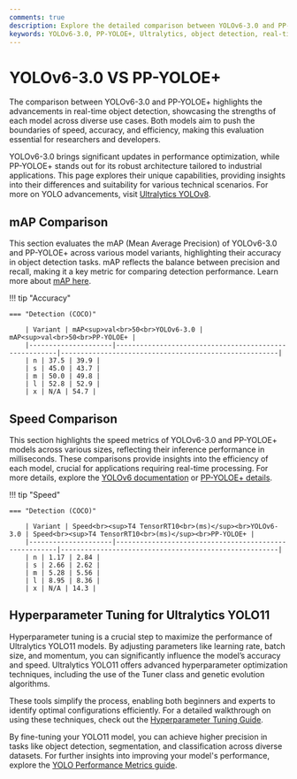 ```yaml
---
comments: true
description: Explore the detailed comparison between YOLOv6-3.0 and PP-YOLOE+, two leading models in object detection and real-time AI. Learn how these models perform in terms of speed, accuracy, and edge AI applications, and uncover their use cases in computer vision.
keywords: YOLOv6-3.0, PP-YOLOE+, Ultralytics, object detection, real-time AI, edge AI, computer vision, model comparison
---
```


# YOLOv6-3.0 VS PP-YOLOE+

The comparison between YOLOv6-3.0 and PP-YOLOE+ highlights the advancements in real-time object detection, showcasing the strengths of each model across diverse use cases. Both models aim to push the boundaries of speed, accuracy, and efficiency, making this evaluation essential for researchers and developers.

YOLOv6-3.0 brings significant updates in performance optimization, while PP-YOLOE+ stands out for its robust architecture tailored to industrial applications. This page explores their unique capabilities, providing insights into their differences and suitability for various technical scenarios. For more on YOLO advancements, visit [Ultralytics YOLOv8](https://docs.ultralytics.com/models/yolov8/).

## mAP Comparison

This section evaluates the mAP (Mean Average Precision) of YOLOv6-3.0 and PP-YOLOE+ across various model variants, highlighting their accuracy in object detection tasks. mAP reflects the balance between precision and recall, making it a key metric for comparing detection performance. Learn more about [mAP here](https://www.ultralytics.com/glossary/mean-average-precision-map).

!!! tip "Accuracy"

    === "Detection (COCO)"

    	| Variant | mAP<sup>val<br>50<br>YOLOv6-3.0 | mAP<sup>val<br>50<br>PP-YOLOE+ |
    	|---------------------|-------------------------------------------------------|-------------------------------------------------------|
    	| n | 37.5 | 39.9 |
    	| s | 45.0 | 43.7 |
    	| m | 50.0 | 49.8 |
    	| l | 52.8 | 52.9 |
    	| x | N/A | 54.7 |


## Speed Comparison

This section highlights the speed metrics of YOLOv6-3.0 and PP-YOLOE+ models across various sizes, reflecting their inference performance in milliseconds. These comparisons provide insights into the efficiency of each model, crucial for applications requiring real-time processing. For more details, explore the [YOLOv6 documentation](https://docs.ultralytics.com/models/yolov6/) or [PP-YOLOE+ details](https://github.com/PaddlePaddle/PaddleDetection).

!!! tip "Speed"

    === "Detection (COCO)"

    	| Variant | Speed<br><sup>T4 TensorRT10<br>(ms)</sup><br>YOLOv6-3.0 | Speed<br><sup>T4 TensorRT10<br>(ms)</sup><br>PP-YOLOE+ |
    	|---------------------|-------------------------------------------------------|-------------------------------------------------------|
    	| n | 1.17 | 2.84 |
    	| s | 2.66 | 2.62 |
    	| m | 5.28 | 5.56 |
    	| l | 8.95 | 8.36 |
    	| x | N/A | 14.3 |

## Hyperparameter Tuning for Ultralytics YOLO11

Hyperparameter tuning is a crucial step to maximize the performance of Ultralytics YOLO11 models. By adjusting parameters like learning rate, batch size, and momentum, you can significantly influence the model’s accuracy and speed. Ultralytics YOLO11 offers advanced hyperparameter optimization techniques, including the use of the Tuner class and genetic evolution algorithms.

These tools simplify the process, enabling both beginners and experts to identify optimal configurations efficiently. For a detailed walkthrough on using these techniques, check out the [Hyperparameter Tuning Guide](https://docs.ultralytics.com/guides/hyperparameter-tuning/).

By fine-tuning your YOLO11 model, you can achieve higher precision in tasks like object detection, segmentation, and classification across diverse datasets. For further insights into improving your model's performance, explore the [YOLO Performance Metrics guide](https://docs.ultralytics.com/guides/yolo-performance-metrics/).
